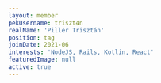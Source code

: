 ```yaml
---
layout: member
pekUsername: triszt4n
realName: 'Piller Trisztán'
position: tag
joinDate: 2021-06
interests: 'NodeJS, Rails, Kotlin, React'
featuredImage: null
active: true
---
```

